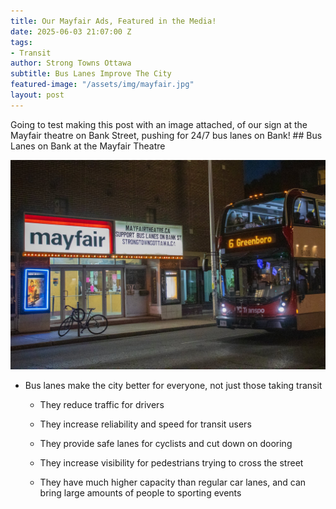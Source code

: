 ```yaml
---
title: Our Mayfair Ads, Featured in the Media!
date: 2025-06-03 21:07:00 Z
tags:
- Transit
author: Strong Towns Ottawa
subtitle: Bus Lanes Improve The City
featured-image: "/assets/img/mayfair.jpg"
layout: post
---
```


Going to test making this post with an image attached, of our sign at the Mayfair theatre on Bank Street, pushing for 24/7 bus lanes on Bank! ## Bus Lanes on Bank at the Mayfair Theatre 

![mayfairBusLanesOnBankStreetSignWithBusInFront.jpg](/uploads/mayfairBusLanesOnBankStreetSignWithBusInFront.jpg) 

* Bus lanes make the city better for everyone, not just those taking transit 

  * They reduce traffic for drivers 

  * They increase reliability and speed for transit users 

  * They provide safe lanes for cyclists and cut down on dooring 

  * They increase visibility for pedestrians trying to cross the street 

  * They have much higher capacity than regular car lanes, and can bring large amounts of people to sporting events